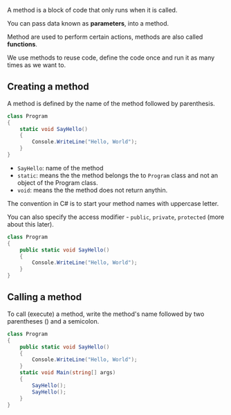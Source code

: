 A method is a block of code that only runs when it is called.

You can pass data known as **parameters**, into a method.

Method are used to perform certain actions, methods are also called **functions**.

We use methods to reuse code, define the code once and run it as many times as we want to.

## Creating a method
A method is defined by the name of the method followed by parenthesis.

```cs
class Program
{
    static void SayHello()
    {
        Console.WriteLine("Hello, World");
    }
}
```
- `SayHello`: name of the method
- `static`: means the the method belongs the to `Program` class and not an object of the Program class.
- `void`: means the the method does not return anythin.

The convention in C# is to start your method names with uppercase letter.

You can also specify the access modifier - `public`, `private`, `protected` (more about this later).
```cs
class Program
{
    public static void SayHello()
    {
        Console.WriteLine("Hello, World");
    }
}
```

## Calling a method
To call (execute) a method, write the method's name followed by two parentheses () and a semicolon.

```cs
class Program
{
    public static void SayHello()
    {
        Console.WriteLine("Hello, World");
    }
    static void Main(string[] args)
    {
        SayHello();
        SayHello();
    }
}
```